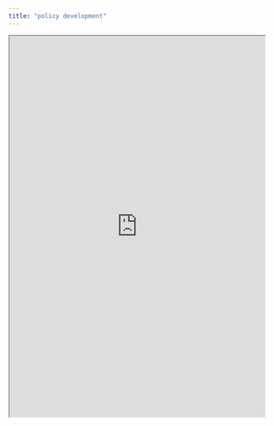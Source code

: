 ```yaml
---
title: "policy development"
---
```



<iframe height="750" width="100%" src="https://ewelton.github.io/ktest/wiki.html#policy%20development"></iframe>
